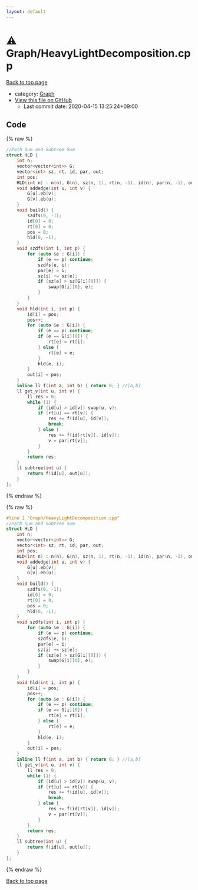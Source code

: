 ```yaml
---
layout: default
---
```


<!-- mathjax config similar to math.stackexchange -->
<script type="text/javascript" async
  src="https://cdnjs.cloudflare.com/ajax/libs/mathjax/2.7.5/MathJax.js?config=TeX-MML-AM_CHTML">
</script>
<script type="text/x-mathjax-config">
  MathJax.Hub.Config({
    TeX: { equationNumbers: { autoNumber: "AMS" }},
    tex2jax: {
      inlineMath: [ ['$','$'] ],
      processEscapes: true
    },
    "HTML-CSS": { matchFontHeight: false },
    displayAlign: "left",
    displayIndent: "2em"
  });
</script>

<script type="text/javascript" src="https://cdnjs.cloudflare.com/ajax/libs/jquery/3.4.1/jquery.min.js"></script>
<script src="https://cdn.jsdelivr.net/npm/jquery-balloon-js@1.1.2/jquery.balloon.min.js" integrity="sha256-ZEYs9VrgAeNuPvs15E39OsyOJaIkXEEt10fzxJ20+2I=" crossorigin="anonymous"></script>
<script type="text/javascript" src="../../assets/js/copy-button.js"></script>
<link rel="stylesheet" href="../../assets/css/copy-button.css" />


# :warning: Graph/HeavyLightDecomposition.cpp

<a href="../../index.html">Back to top page</a>

* category: <a href="../../index.html#4cdbd2bafa8193091ba09509cedf94fd">Graph</a>
* <a href="{{ site.github.repository_url }}/blob/master/Graph/HeavyLightDecomposition.cpp">View this file on GitHub</a>
    - Last commit date: 2020-04-15 13:25:24+09:00




## Code

<a id="unbundled"></a>
{% raw %}
```cpp
//Path Sum and Subtree Sum
struct HLD {
    int n;
    vector<vector<int>> G;
    vector<int> sz, rt, id, par, out;
    int pos;
    HLD(int n) : n(n), G(n), sz(n, 1), rt(n, -1), id(n), par(n, -1), out(n) {}
    void addedge(int u, int v) {
        G[u].eb(v);
        G[v].eb(u);
    }
    void build() {
        szdfs(0, -1);
        id[0] = 0;
        rt[0] = 0;
        pos = 0;
        hld(0, -1);
    }
    void szdfs(int i, int p) {
        for (auto &e : G[i]) {
            if (e == p) continue;
            szdfs(e, i);
            par[e] = i;
            sz[i] += sz[e];
            if (sz[e] > sz[G[i][0]]) {
                swap(G[i][0], e);
            }
        }
    }
    void hld(int i, int p) {
        id[i] = pos;
        pos++;
        for (auto &e : G[i]) {
            if (e == p) continue;
            if (e == G[i][0]) {
                rt[e] = rt[i];
            } else {
                rt[e] = e;
            }
            hld(e, i);
        }
        out[i] = pos;
    }
    inline ll f(int a, int b) { return 0; } //[a,b]
    ll get_v(int u, int v) {
        ll res = 0;
        while (1) {
            if (id[u] > id[v]) swap(u, v);
            if (rt[u] == rt[v]) {
                res += f(id[u], id[v]);
                break;
            } else {
                res += f(id[rt[v]], id[v]);
                v = par[rt[v]];
            }
        }
        return res;
    }
    ll subtree(int u) {
        return f(id[u], out[u]);
    }
};
```
{% endraw %}

<a id="bundled"></a>
{% raw %}
```cpp
#line 1 "Graph/HeavyLightDecomposition.cpp"
//Path Sum and Subtree Sum
struct HLD {
    int n;
    vector<vector<int>> G;
    vector<int> sz, rt, id, par, out;
    int pos;
    HLD(int n) : n(n), G(n), sz(n, 1), rt(n, -1), id(n), par(n, -1), out(n) {}
    void addedge(int u, int v) {
        G[u].eb(v);
        G[v].eb(u);
    }
    void build() {
        szdfs(0, -1);
        id[0] = 0;
        rt[0] = 0;
        pos = 0;
        hld(0, -1);
    }
    void szdfs(int i, int p) {
        for (auto &e : G[i]) {
            if (e == p) continue;
            szdfs(e, i);
            par[e] = i;
            sz[i] += sz[e];
            if (sz[e] > sz[G[i][0]]) {
                swap(G[i][0], e);
            }
        }
    }
    void hld(int i, int p) {
        id[i] = pos;
        pos++;
        for (auto &e : G[i]) {
            if (e == p) continue;
            if (e == G[i][0]) {
                rt[e] = rt[i];
            } else {
                rt[e] = e;
            }
            hld(e, i);
        }
        out[i] = pos;
    }
    inline ll f(int a, int b) { return 0; } //[a,b]
    ll get_v(int u, int v) {
        ll res = 0;
        while (1) {
            if (id[u] > id[v]) swap(u, v);
            if (rt[u] == rt[v]) {
                res += f(id[u], id[v]);
                break;
            } else {
                res += f(id[rt[v]], id[v]);
                v = par[rt[v]];
            }
        }
        return res;
    }
    ll subtree(int u) {
        return f(id[u], out[u]);
    }
};

```
{% endraw %}

<a href="../../index.html">Back to top page</a>


